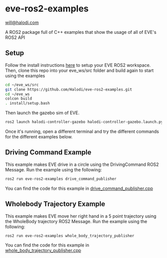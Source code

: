# eve-ros2-examples
will@halodi.com

A ROS2 package full of C++ examples that show the usage of all of EVE's ROS2 API

## Setup
Follow the install instructions [here](https://github.com/Halodi/halodi-controller-simulation-api) to setup your EVE ROS2 workspace. Then, clone this repo into your eve_ws/src folder
and build again to start using the examples
```bash
cd ~/eve_ws/src
git clone https://github.com/Halodi/eve-ros2-examples.git
cd ~/eve_ws
colcon build
. install/setup.bash
```
Then launch the gazebo sim of EVE. 
```bash
ros2 launch halodi-controller-gazebo halodi-controller-gazebo.launch.py
```

Once it's running, open a different terminal and try the different commands for the different examples below.

## Driving Command Example
This example makes EVE drive in a circle using the DrivingCommand ROS2 Message. Run the example using the following:
```bash
ros2 run eve-ros2-examples drive_command_publisher
```
You can find the code for this example in [drive_command_publisher.cpp](./src/drive_command_publisher.cpp)

## Wholebody Trajectory Example
This example makes EVE move her right hand in a 5 point trajectory using the WholeBody trajectory ROS2 Message. Run the example using the following:
```bash
ros2 run eve-ros2-examples whole_body_trajectory_publisher
```
You can find the code for this example in [whole_body_trajectory_publisher.cpp](./src/whole_body_trajectory_publisher.cpp)
